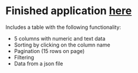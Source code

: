 # Finished application [here](https://mdlufy.github.io/react-table/)

Includes a table with the following functionality:
- 5 columns with numeric and text data
- Sorting by clicking on the column name
- Pagination (15 rows on page)
- Filtering
- Data from a json file